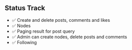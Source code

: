 ## Status Track

- ✅ Create and delete posts, comments and likes
- ✅ Nodes
- ✅ Paging result for post query
- ✅ Admin can create nodes, delete posts and comments
- ✅ Following